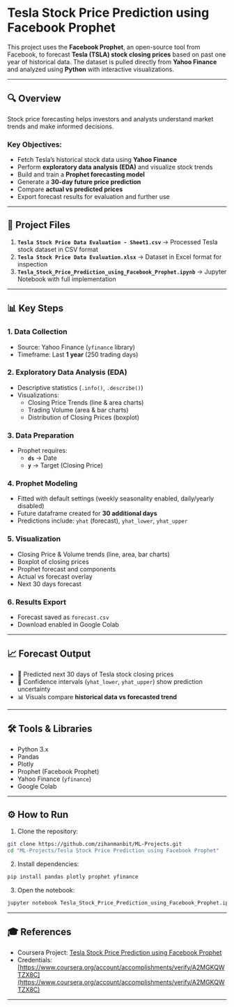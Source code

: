 # Tesla Stock Price Prediction using Facebook Prophet

This project uses the **Facebook Prophet**, an open-source tool from Facebook, to forecast **Tesla (TSLA) stock closing prices** based on past one year of historical data. The dataset is pulled directly from **Yahoo Finance** and analyzed using **Python** with interactive visualizations.

---

## 🔍 Overview

Stock price forecasting helps investors and analysts understand market trends and make informed decisions.

### Key Objectives:

- Fetch Tesla’s historical stock data using **Yahoo Finance**
- Perform **exploratory data analysis (EDA)** and visualize stock trends
- Build and train a **Prophet forecasting model**
- Generate a **30-day future price prediction**
- Compare **actual vs predicted prices**
- Export forecast results for evaluation and further use

---

## 📁 Project Files

1. **`Tesla Stock Price Data Evaluation - Sheet1.csv`** → Processed Tesla stock dataset in CSV format  
2. **`Tesla Stock Price Data Evaluation.xlsx`** → Dataset in Excel format for inspection  
3. **`Tesla_Stock_Price_Prediction_using_Facebook_Prophet.ipynb`** → Jupyter Notebook with full implementation  

---

## 📊 Key Steps

### 1. Data Collection  
- Source: Yahoo Finance (`yfinance` library)  
- Timeframe: Last **1 year** (250 trading days)  

### 2. Exploratory Data Analysis (EDA)  
- Descriptive statistics (`.info()`, `.describe()`)  
- Visualizations:
  - Closing Price Trends (line & area charts)
  - Trading Volume (area & bar charts)
  - Distribution of Closing Prices (boxplot)

### 3. Data Preparation  
- Prophet requires:  
  - **`ds`** → Date  
  - **`y`** → Target (Closing Price)  

### 4. Prophet Modeling  
- Fitted with default settings (weekly seasonality enabled, daily/yearly disabled)  
- Future dataframe created for **30 additional days**  
- Predictions include: `yhat` (forecast), `yhat_lower`, `yhat_upper`

### 5. Visualization  
- Closing Price & Volume trends (line, area, bar charts)  
- Boxplot of closing prices  
- Prophet forecast and components  
- Actual vs forecast overlay  
- Next 30 days forecast   

### 6. Results Export  
- Forecast saved as `forecast.csv`  
- Download enabled in Google Colab  

---

## 📈 Forecast Output

- 📅 Predicted next 30 days of Tesla stock closing prices  
- 🔼 Confidence intervals (`yhat_lower`, `yhat_upper`) show prediction uncertainty  
- 📊 Visuals compare **historical data vs forecasted trend**  

---

## 🛠️ Tools & Libraries

- Python 3.x
- Pandas
- Plotly
- Prophet (Facebook Prophet)
- Yahoo Finance (`yfinance`)
- Google Colab

---

## ⚙️ How to Run

1. Clone the repository:
```bash
git clone https://github.com/zihanmanbit/ML-Projects.git
cd "ML-Projects/Tesla Stock Price Prediction using Facebook Prophet"
```

2. Install dependencies:
```bash
pip install pandas plotly prophet yfinance
```

3. Open the notebook:
```bash
jupyter notebook Tesla_Stock_Price_Prediction_using_Facebook_Prophet.ipynb
```

---

## 🎓 References

- Coursera Project: [Tesla Stock Price Prediction using Facebook Prophet](https://www.coursera.org/projects/tesla-stock-price-prediction-facebook-prophet)
- Credentials: [https://www.coursera.org/account/accomplishments/verify/A2MGKQWTZX8C](https://www.coursera.org/account/accomplishments/verify/A2MGKQWTZX8C)

---
